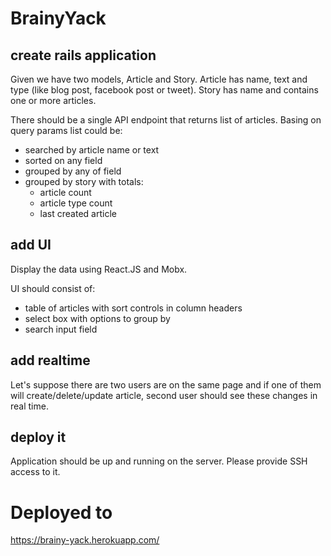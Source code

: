 # BrainyYack

## create rails application

Given we have two models, Article and Story. Article has name, text and type (like blog post, facebook post or tweet).
Story has name and contains one or more articles.

There should be a single API endpoint that returns list of articles. Basing on query params list could be:

 - searched by article name or text
 - sorted on any field
 - grouped by any of field
 - grouped by story with totals:
   - article count
   - article type count
   - last created article
   

## add UI

Display the data using React.JS and Mobx.

UI should consist of:

- table of articles with sort controls in column headers
- select box with options to group by
- search input field


## add realtime

Let's suppose there are two users are on the same page and if one of them will create/delete/update article, second user should see these changes in real time.


## deploy it

Application should be up and running on the server. Please provide SSH access to it.


# Deployed to

https://brainy-yack.herokuapp.com/
